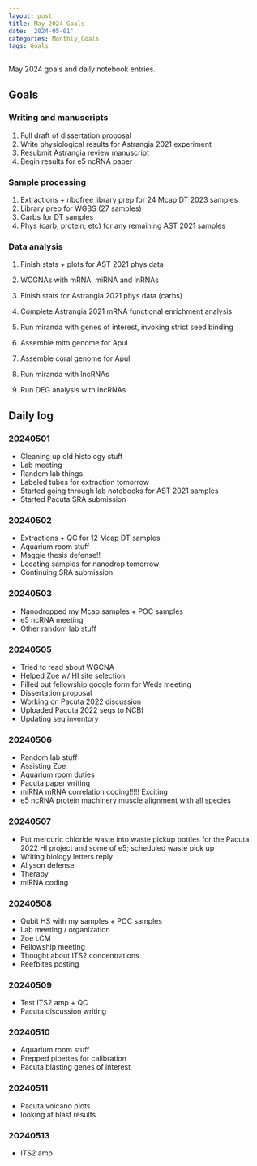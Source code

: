 ```yaml
---
layout: post
title: May 2024 Goals
date: '2024-05-01'
categories: Monthly_Goals
tags: Goals
---
```


May 2024 goals and daily notebook entries. 

## Goals  

### Writing and manuscripts 
              
1. Full draft of dissertation proposal
2. Write physiological results for Astrangia 2021 experiment 
3. Resubmit Astrangia review manuscript 
4. Begin results for e5 ncRNA paper 

### Sample processing

1. Extractions + ribofree library prep for 24 Mcap DT 2023 samples 
2. Library prep for WGBS (27 samples)
3. Carbs for DT samples 
4. Phys (carb, protein, etc) for any remaining AST 2021 samples 

### Data analysis

1. Finish stats + plots for AST 2021 phys data 
2. WCGNAs with mRNA, miRNA and lnRNAs 


1. Finish stats for Astrangia 2021 phys data (carbs)
2. Complete Astrangia 2021 mRNA functional enrichment analysis 
3. Run miranda with genes of interest, invoking strict seed binding
4. Assemble mito genome for Apul 
5. Assemble coral genome for Apul 
6. Run miranda with lncRNAs 
7. Run DEG analysis with lncRNAs

## Daily log 

### 20240501

- Cleaning up old histology stuff 
- Lab meeting 
- Random lab things 
- Labeled tubes for extraction tomorrow 
- Started going through lab notebooks for AST 2021 samples 
- Started Pacuta SRA submission

### 20240502

- Extractions + QC for 12 Mcap DT samples 
- Aquarium room stuff 
- Maggie thesis defense!! 
- Locating samples for nanodrop tomorrow 
- Continuing SRA submission

### 20240503

- Nanodropped my Mcap samples + POC samples 
- e5 ncRNA meeting 
- Other random lab stuff 

### 20240505

- Tried to read about WGCNA
- Helped Zoe w/ HI site selection 
- Filled out fellowship google form for Weds meeting 
- Dissertation proposal 
- Working on Pacuta 2022 discussion 
- Uploaded Pacuta 2022 seqs to NCBI
- Updating seq inventory 

### 20240506

- Random lab stuff 
- Assisting Zoe 
- Aquarium room duties 
- Pacuta paper writing 
- miRNA mRNA correlation coding!!!!! Exciting 
- e5 ncRNA protein machinery muscle alignment with all species

### 20240507

- Put mercuric chloride waste into waste pickup bottles for the Pacuta 2022 HI project and some of e5; scheduled waste pick up
- Writing biology letters reply 
- Allyson defense
- Therapy 
- miRNA coding 

### 20240508 

- Qubit HS with my samples + POC samples
- Lab meeting / organization
- Zoe LCM 
- Fellowship meeting 
- Thought about ITS2 concentrations 
- Reefbites posting 

### 20240509

- Test ITS2 amp + QC 
- Pacuta discussion writing 

### 20240510

- Aquarium room stuff 
- Prepped pipettes for calibration 
- Pacuta blasting genes of interest 

### 20240511

- Pacuta volcano plots 
- looking at blast results 

### 20240513

- ITS2 amp